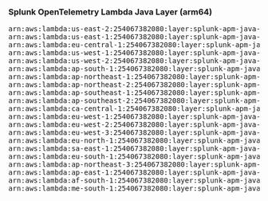 <h3>Splunk OpenTelemetry Lambda Java Layer (arm64)</h3>

<pre>
arn:aws:lambda:us-east-2:254067382080:layer:splunk-apm-java-arm:1
arn:aws:lambda:us-east-1:254067382080:layer:splunk-apm-java-arm:2
arn:aws:lambda:eu-central-1:254067382080:layer:splunk-apm-java-arm:2
arn:aws:lambda:us-west-1:254067382080:layer:splunk-apm-java-arm:2
arn:aws:lambda:us-west-2:254067382080:layer:splunk-apm-java-arm:2
arn:aws:lambda:ap-south-1:254067382080:layer:splunk-apm-java-arm:2
arn:aws:lambda:ap-northeast-1:254067382080:layer:splunk-apm-java-arm:2
arn:aws:lambda:ap-northeast-2:254067382080:layer:splunk-apm-java-arm:2
arn:aws:lambda:ap-southeast-1:254067382080:layer:splunk-apm-java-arm:2
arn:aws:lambda:ap-southeast-2:254067382080:layer:splunk-apm-java-arm:2
arn:aws:lambda:ca-central-1:254067382080:layer:splunk-apm-java-arm:2
arn:aws:lambda:eu-west-1:254067382080:layer:splunk-apm-java-arm:2
arn:aws:lambda:eu-west-2:254067382080:layer:splunk-apm-java-arm:2
arn:aws:lambda:eu-west-3:254067382080:layer:splunk-apm-java-arm:2
arn:aws:lambda:eu-north-1:254067382080:layer:splunk-apm-java-arm:2
arn:aws:lambda:sa-east-1:254067382080:layer:splunk-apm-java-arm:2
arn:aws:lambda:eu-south-1:254067382080:layer:splunk-apm-java-arm:2
arn:aws:lambda:ap-northeast-3:254067382080:layer:splunk-apm-java-arm:2
arn:aws:lambda:ap-east-1:254067382080:layer:splunk-apm-java-arm:2
arn:aws:lambda:af-south-1:254067382080:layer:splunk-apm-java-arm:2
arn:aws:lambda:me-south-1:254067382080:layer:splunk-apm-java-arm:2
</pre>
